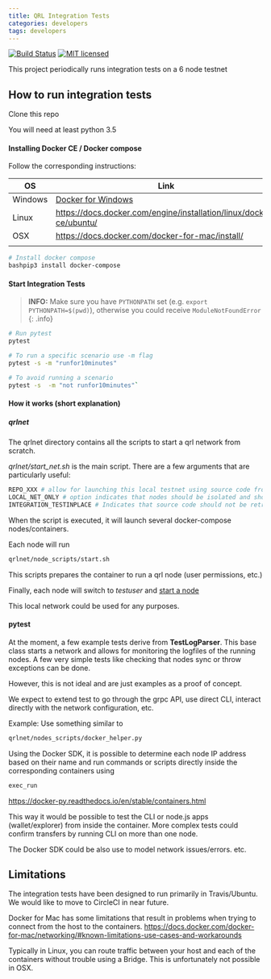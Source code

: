 ```yaml
---
title: QRL Integration Tests
categories: developers
tags: developers
---
```



[![Build Status](https://img.shields.io/travis/theQRL/integration_tests/master.svg?label=Integration_Tests)](https://travis-ci.org/theQRL/integration_tests)
[![MIT licensed](https://img.shields.io/badge/license-MIT-blue.svg)](https://raw.githubusercontent.com/theQRL/qrllib/master/LICENSE)


This project periodically runs integration tests on a 6 node testnet

## How to run integration tests

Clone this repo

You will need at least python 3.5

#### Installing Docker CE / Docker compose

Follow the corresponding instructions:

| OS  | 	Link	|
|---|---|
|Windows | [Docker for Windows](https://docs.docker.com/docker-for-windows/install/)   |
|Linux   | https://docs.docker.com/engine/installation/linux/docker-ce/ubuntu/ |
|OSX     | https://docs.docker.com/docker-for-mac/install/ |
|||


```bash
# Install docker compose
bashpip3 install docker-compose
```

#### Start Integration Tests

> **INFO:** Make sure you have `PYTHONPATH` set (e.g. `export PYTHONPATH=$(pwd)`), otherwise you could receive `ModuleNotFoundError`
{: .info}


```bash
# Run pytest
pytest
```

```bash
# To run a specific scenario use -m flag
pytest -s -m "runfor10minutes"
```

```bash
# To avoid running a scenario
pytest -s  -m "not runfor10minutes"`
```

#### How it works (short explanation)

##### qrlnet

The qrlnet directory contains all the scripts to start a qrl network from scratch.

*qrlnet/start_net.sh* is the main script. There are a few arguments that are particularly useful:
```bash
REPO_XXX # allow for launching this local testnet using source code from a different repo/branch
LOCAL_NET_ONLY # option indicates that nodes should be isolated and should not connect outside the integration test.
INTEGRATION_TESTINPLACE # Indicates that source code should not be retrieved. This is used to run the integration tests locally. In particular as a submodule as it is done in https://github.com/theQRL/QRL
```

When the script is executed, it will launch several docker-compose nodes/containers. 

Each node will run 

```bash
qrlnet/node_scripts/start.sh
```

This scripts prepares the container to run a qrl node (user permissions, etc.)

Finally, each node will switch to *testuser* and [start a node](https://github.com/theQRL/integration_tests/blob/1e152ac16b2904cb571b37e9d299385c49ade4f0/qrlnet/nodes_scripts/run_user.sh#L40)

This local network could be used for any purposes.

#### pytest

At the moment, a few example tests derive from **TestLogParser**. This base class starts a network and allows for monitoring 
the logfiles of the running nodes. A few very simple tests like checking that nodes sync or throw exceptions can be done.

However, this is not ideal and are just examples as a proof of concept. 

We expect to extend test to go through the grpc API, use direct CLI, interact directly with the network configuration, etc.

Example: Use something similar to 
```bash
qrlnet/nodes_scripts/docker_helper.py
```

Using the Docker SDK, it is possible to determine 
each node IP address based on their name and run commands or scripts directly inside the corresponding containers using 
```bash
exec_run
``` 
https://docker-py.readthedocs.io/en/stable/containers.html

This way it would be possible to test the CLI or node.js apps (wallet/explorer) from inside the container. More complex tests could confirm transfers by running CLI on more than one node.

The Docker SDK could be also use to model network issues/errors. etc.

## Limitations

The integration tests have been designed to run primarily in Travis/Ubuntu. We would like to move to CircleCI in near future.

Docker for Mac has some limitations that result in problems when trying to connect from the host to the containers.
https://docs.docker.com/docker-for-mac/networking/#known-limitations-use-cases-and-workarounds

Typically in Linux, you can route traffic between your host and each of the containers without trouble using a Bridge.
This is unfortunately not possible in OSX.

